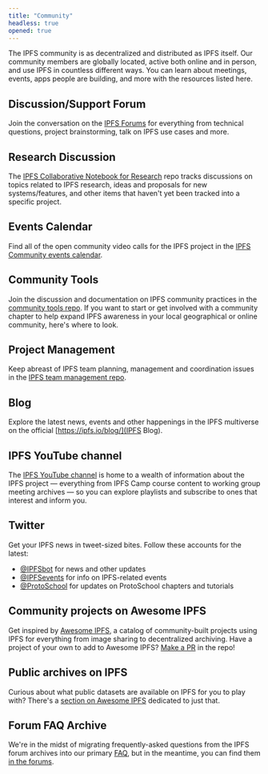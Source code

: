 ```yaml
---
title: "Community"
headless: true
opened: true
---
```


The IPFS community is as decentralized and distributed as IPFS itself. Our community members are globally located, active both online and in person, and use IPFS in countless different ways. You can learn about meetings, events, apps people are building, and more with the resources listed here.

## Discussion/Support Forum

Join the conversation on the [IPFS Forums](https://discuss.ipfs.io/) for everything from technical questions, project brainstorming, talk on IPFS use cases and more.

## Research Discussion

The [IPFS Collaborative Notebook for Research](https://github.com/ipfs/notes) repo tracks discussions on topics related to IPFS research, ideas and proposals for new systems/features, and other items that haven't yet been tracked into a specific project.

## Events Calendar

Find all of the open community video calls for the IPFS project in the [IPFS Community events calendar](https://calendar.google.com/calendar/embed?src=ipfs.io_eal36ugu5e75s207gfjcu0ae84@group.calendar.google.com).

## Community Tools

Join the discussion and documentation on IPFS community practices in the [community tools repo](https://github.com/ipfs/community/). If you want to start or get involved with a community chapter to help expand IPFS awareness in your local geographical or online community, here's where to look.

## Project Management

Keep abreast of IPFS team planning, management and coordination issues in the [IPFS team management repo](https://github.com/ipfs/team-mgmt).

## Blog

Explore the latest news, events and other happenings in the IPFS multiverse on the official [https://ipfs.io/blog/](IPFS Blog).

## IPFS YouTube channel

The [IPFS YouTube channel](https://www.youtube.com/channel/UCdjsUXJ3QawK4O5L1kqqsew) is home to a wealth of information about the IPFS project — everything from IPFS Camp course content to working group meeting archives — so you can explore playlists and subscribe to ones that interest and inform you.

## Twitter

Get your IPFS news in tweet-sized bites. Follow these accounts for the latest:

- [@IPFSbot](https://twitter.com/IPFSbot) for news and other updates
- [@IPFSevents](https://twitter.com/ipfsevents) for info on IPFS-related events
- [@ProtoSchool](https://twitter.com/protoschool) for updates on ProtoSchool chapters and tutorials

## Community projects on Awesome IPFS

Get inspired by [Awesome IPFS](https://awesome.ipfs.io/), a catalog of community-built projects using IPFS for everything from image sharing to decentralized archiving. Have a project of your own to add to Awesome IPFS? [Make a PR](https://github.com/ipfs/awesome-ipfs) in the repo!

## Public archives on IPFS

Curious about what public datasets are available on IPFS for you to play with? There's a [section on Awesome IPFS](https://awesome.ipfs.io/datasets/) dedicated to just that.

## Forum FAQ Archive

We're in the midst of migrating frequently-asked questions from the IPFS forum archives into our primary [FAQ](/introduction/faq/), but in the meantime, you can find them [in the forums](https://discuss.ipfs.io/c/help/Old-FAQ).
